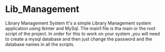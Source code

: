 # Lib_Management
Library Management System
It's a simple Library Management system application using tkinter and MySql. 
The main1 file is tha main or the root script of the project. 
In order for this to work on your system ,you will need to create a mysql database and then just change the password and the database names in all the scripts.

